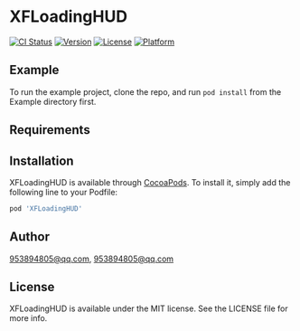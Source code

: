 # XFLoadingHUD

[![CI Status](https://img.shields.io/travis/953894805@qq.com/XFLoadingHUD.svg?style=flat)](https://travis-ci.org/953894805@qq.com/XFLoadingHUD)
[![Version](https://img.shields.io/cocoapods/v/XFLoadingHUD.svg?style=flat)](https://cocoapods.org/pods/XFLoadingHUD)
[![License](https://img.shields.io/cocoapods/l/XFLoadingHUD.svg?style=flat)](https://cocoapods.org/pods/XFLoadingHUD)
[![Platform](https://img.shields.io/cocoapods/p/XFLoadingHUD.svg?style=flat)](https://cocoapods.org/pods/XFLoadingHUD)

## Example

To run the example project, clone the repo, and run `pod install` from the Example directory first.

## Requirements

## Installation

XFLoadingHUD is available through [CocoaPods](https://cocoapods.org). To install
it, simply add the following line to your Podfile:

```ruby
pod 'XFLoadingHUD'
```

## Author

953894805@qq.com, 953894805@qq.com

## License

XFLoadingHUD is available under the MIT license. See the LICENSE file for more info.
